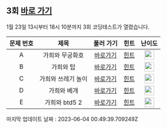 ## 3회 [바로 가기](https://www.acmicpc.net/contest/view/755)
1월 23일 13시부터 18시 10분까지 3회 코딩테스트가 열렸습니다.

|문제 번호|제목|풀러 가기|힌트|난이도|
|:------:|:-------------:|:-----:|:-----:|:-----:|
|A|가희와 무궁화호|[바로가기](https://www.acmicpc.net/problem/24336)|[힌트](https://github.com/cdog-gh/gh_coding_test/tree/main/3/1)| <img height="25px" width="25px" src="https://static.solved.ac/tier_small/10.svg"></img> |
|B|가희와 탑|[바로가기](https://www.acmicpc.net/problem/24337)|[힌트](https://github.com/cdog-gh/gh_coding_test/tree/main/3/2)| <img height="25px" width="25px" src="https://static.solved.ac/tier_small/13.svg"></img> |
|C|가희와 쓰레기 놀이|[바로가기](https://www.acmicpc.net/problem/24339)|[힌트](https://github.com/cdog-gh/gh_coding_test/tree/main/3/3)| <img height="25px" width="25px" src="https://static.solved.ac/tier_small/14.svg"></img> |
|D|가희와 베개|[바로가기](https://www.acmicpc.net/problem/24338)|[힌트](https://github.com/cdog-gh/gh_coding_test/tree/main/3/4)| <img height="25px" width="25px" src="https://static.solved.ac/tier_small/15.svg"></img> |
|E|가희와 btd5 2|[바로가기](https://www.acmicpc.net/problem/24340)|[힌트](https://github.com/cdog-gh/gh_coding_test/tree/main/3/5)| <img height="25px" width="25px" src="https://static.solved.ac/tier_small/19.svg"></img> |

마지막 업데이트 날짜 : 2023-06-04 00:49:39.709249Z